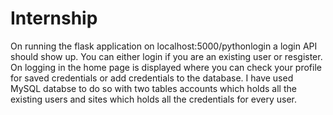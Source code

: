 # Internship
On running the flask application on localhost:5000/pythonlogin a login API should show up.
You can either login if you are an existing user or resgister.
On logging in the home page is displayed where you can check your profile for saved credentials or add credentials to the database.
I have used MySQL databse to do so with two tables accounts which holds all the existing users and sites which holds all the credentials for every user.

